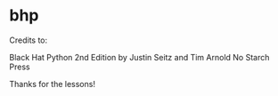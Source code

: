 # bhp
Credits to:

Black Hat Python
2nd Edition
by Justin Seitz and Tim Arnold
No Starch Press

Thanks for the lessons!
